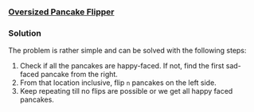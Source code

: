 ### [Oversized Pancake Flipper](https://code.google.com/codejam/contest/3264486/dashboard#s=p0)

### Solution

The problem is rather simple and can be solved with the following steps:

1. Check if all the pancakes are happy-faced. If not, find the first sad-faced pancake from the right.
2. From that location inclusive, flip `n` pancakes on the left side.
3. Keep repeating till no flips are possible or we get all happy faced pancakes.